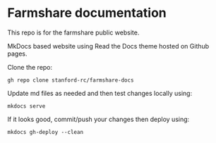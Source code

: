 # Farmshare documentation
This repo is for the farmshare public website.

MkDocs based website using Read the Docs theme hosted on Github pages.

Clone the repo:

```gh repo clone stanford-rc/farmshare-docs```

Update md files as needed and then test changes locally using:

```mkdocs serve```

If it looks good, commit/push your changes then deploy using:

```mkdocs gh-deploy --clean```
